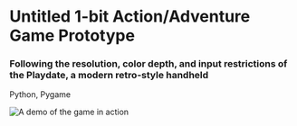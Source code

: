 # Untitled 1-bit Action/Adventure Game Prototype
### Following the resolution, color depth, and input restrictions of the Playdate, a modern retro-style handheld

Python, Pygame

![A demo of the game in action](./admin/screenshots/demo.gif)